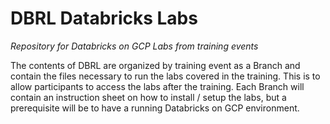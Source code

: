 # DBRL Databricks Labs
*Repository for Databricks on GCP Labs from training events*

The contents of DBRL are organized by training event as a Branch and contain the files necessary to run the labs covered in the training. This is to allow participants to access the labs after the training. Each Branch will contain an instruction sheet on how to install / setup the labs, but a prerequisite will be to have a running Databricks on GCP environment. 

